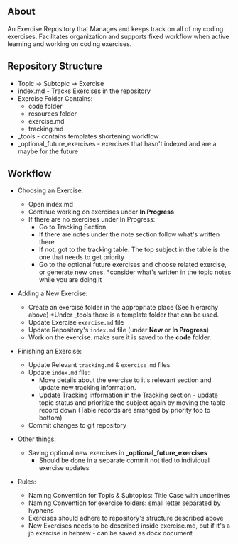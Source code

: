 ## About
An Exercise Repository that Manages and keeps track on all of my coding exercises.
Facilitates organization and supports fixed workflow when active learning and working on coding exercises.

## Repository Structure
- Topic → Subtopic → Exercise
- index.md - Tracks Exercises in the repository
- Exercise Folder Contains:
    - code folder
    - resources folder
    - exercise.md
    - tracking.md
- _tools - contains templates shortening workflow
- _optional_future_exercises - exercises that hasn't indexed and are a maybe for the future

## Workflow
- Choosing an Exercise:
    - Open index.md
    - Continue working on exercises under **In Progress**
    - If there are no exercises under In Progress: 
        - Go to Tracking Section
        - If there are notes under the note section follow what's written there
        - If not, got to the tracking table: The top subject in the table is the one that needs to get priority
        - Go to the optional future exercises and choose related exercise, or generate new ones. *consider what's written in the topic notes while you are doing it
- Adding a New Exercise:
    - Create an exercise folder in the appropriate place (See hierarchy above)
    *Under _tools there is a template folder that can be used.
    - Update Exercise `exercise.md` file
    - Update Repository's `index.md` file (under **New** or **In Progress**)
    - Work on the exercise. make sure it is saved to the **code** folder.
- Finishing an Exercise:
    - Update Relevant `tracking.md` & `exercise.md` files
    - Update `index.md` file: 
        - Move details about the exercise to it's relevant section and update new tracking information.
        - Update Tracking information in the Tracking section - update topic status and prioritize the subject again by moving the table record down (Table records are arranged by priority top to bottom)
    - Commit changes to git repository

- Other things:
    - Saving optional new exercises in **_optional_future_exercises**
        - Should be done in a separate commit not tied to individual exercise updates

- Rules:
    - Naming Convention for Topis & Subtopics: Title Case with underlines
    - Naming Convention for exercise folders: small letter separated by hyphens
    - Exercises should adhere to repository's structure described above
    - New Exercises needs to be described inside exercise.md, but if it's a jb exercise in hebrew - can be saved as docx document